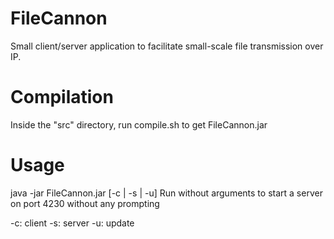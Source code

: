 # FileCannon
Small client/server application to facilitate small-scale file transmission over IP.

# Compilation
Inside the "src" directory, run compile.sh to get FileCannon.jar

# Usage
java -jar FileCannon.jar [-c | -s | -u]
Run without arguments to start a server on port 4230 without any prompting

-c: client
-s: server
-u: update
